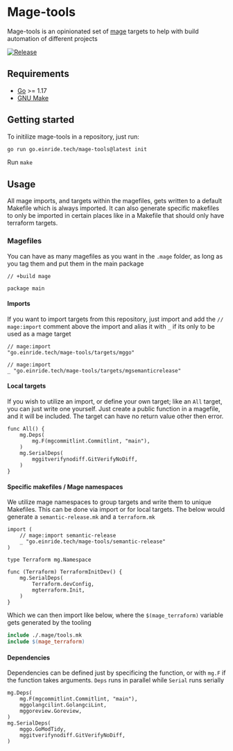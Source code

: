 Mage-tools
==========

Mage-tools is an opinionated set of [mage](https://github.com/magefile/mage) targets to help with build automation of different projects

[![Release](https://github.com/einride/mage-tools/actions/workflows/release.yml/badge.svg)](https://github.com/einride/mage-tools/actions/workflows/release.yml)

Requirements
------------

-	[Go](https://golang.org/doc/install) >= 1.17
-	[GNU Make](https://www.gnu.org/software/make/)

Getting started
---------------

To initilize mage-tools in a repository, just run:

```bash
go run go.einride.tech/mage-tools@latest init
```

Run `make`

Usage
-----

All mage imports, and targets within the magefiles, gets written to a default Makefile which is always imported. It can also generate specific makefiles to only be imported in certain places like in a Makefile that should only have terraform targets.

### Magefiles

You can have as many magefiles as you want in the `.mage` folder, as long as you tag them and put them in the main package

```golang
// +build mage

package main
```

#### Imports

If you want to import targets from this repository, just import and add the `// mage:import` comment above the import and alias it with `_` if its only to be used as a mage target

```golang
// mage:import
"go.einride.tech/mage-tools/targets/mggo"

// mage:import
_ "go.einride.tech/mage-tools/targets/mgsemanticrelease"
```

#### Local targets

If you wish to utilize an import, or define your own target; like an `All` target, you can just write one yourself. Just create a public function in a magefile, and it will be included. The target can have no return value other then error.

```golang
func All() {
	mg.Deps(
		mg.F(mgcommitlint.Commitlint, "main"),
	)
	mg.SerialDeps(
		mggitverifynodiff.GitVerifyNoDiff,
	)
}
```

#### Specific makefiles / Mage namespaces

We utilize mage namespaces to group targets and write them to unique Makefiles. This can be done via import or for local targets. The below would generate a `semantic-release.mk` and a `terraform.mk`

```golang
import (
	// mage:import semantic-release
	_ "go.einride.tech/mage-tools/semantic-release"
)

type Terraform mg.Namespace

func (Terraform) TerraformInitDev() {
	mg.SerialDeps(
		Terraform.devConfig,
		mgterraform.Init,
	)
}
```

Which we can then import like below, where the `$(mage_terraform)` variable gets generated by the tooling

```Makefile
include ./.mage/tools.mk
include $(mage_terraform)
```

#### Dependencies

Dependencies can be defined just by specificing the function, or with `mg.F` if the function takes arguments. `Deps` runs in parallel while `Serial` runs serially

```golang
mg.Deps(
	mg.F(mgcommitlint.Commitlint, "main"),
	mggolangcilint.GolangciLint,
	mggoreview.Goreview,
)
mg.SerialDeps(
	mggo.GoModTidy,
	mggitverifynodiff.GitVerifyNoDiff,
)
```
